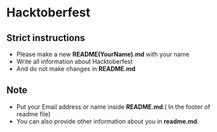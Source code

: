 # Hacktoberfest

## Strict instructions 

- Please make a new **README(YourName).md** with your name
- Write all information about Hacktoberfest
- And do not make changes in **README.md**

## **Note** 

- Put your Email address or name inside **README.md**.( In the footer of readme file)
- You can also provide other information about you in **readme.md**.
